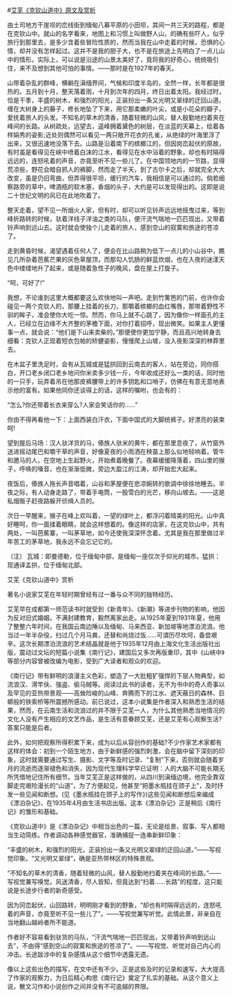 #[艾芜《克钦山道中》原文及赏析](https://www.vrrw.net/wx/10923.html)

由土司地方干崖坝的峦线街到缅甸八募平原的小田坝，其间一共三天的路程，都是在克钦山中。就山的名字看来，地图上和习惯上叫做野人山，的确有些吓人，似乎旅行到那里去，是多少含着些冒险性质的，然而当我在山中走着的时候，恐惧的心情，却并没有怎样起过。这并不是我的胆子大，也不是在旅途上先明白了一点儿山中的情形。实际上，可以说是沿途的山景太美好了，竟将我的好奇心，统统吸引住，来不及想到其他可怕的事情。——那时是在1927年的春天。

山带着杂乱的群峰，横躺在滇缅界间，气候和印度半岛的，全然一样，长年都是很热的。五月到十月，整天落着雨，十月到次年的四月，终日出着太阳。我经过时，恰是干季，丰盛的树木，和强烈的阳光，正装扮出一条又光明又翠绿的迂回山道。缠在大树身上的藤子，修长地坠了下来，用它那柔嫩的叶尖，或是小花朵的瓣子，爱抚着旅人的头发。不知名的草木的清香，随着轻微的山风，替人殷勤地扫着夹在峰间的长路。从树疏处，远望去，遥峰拥着黛色的树层，在淡蓝的天幕上，绘着各样娟秀的姿影;近处则偶然可以看见一两只敞开花衣的孔雀，从绝绿的叶海里浮了出来，又很迅速地没落下去。山路是沿着南下的槟榔江的，但因岗峦起伏的原故，有时虽是看得见在峡中喷着白沫的江水，看得见在水中浴着的野象，却也有时隔得远远的，连怒吼着的声音，亦竟至听不见一些儿了。在中国领地内的一节路，显得荒凉些，野花会暗自抓人的裤脚，然而走了半天，到了古尔卡之后，却就完全大大改变，虽是仍旧弯曲，但弄得很平坦，缓行的汽车，我相信是可以通过的。倘若细察路旁的草中，啤酒瓶的软木塞，香烟的头子，大约是可以发现得出的。这即是说二十世纪文明的风已在此地吹着了。



整天走着，望不见一所烟火人家，但有时，却可以听见铃声远远地摇曳过来，等到峰折路转的时候，驮着洋线子洋油之类的马队，便汗流气喘地一匹匹现出，又带着铃声响到远山去。这时就会使独个儿走着的旅人，感到空山的寂寞和旅途的苍凉了。

走到黄昏时候，渴望遇着任何人了，便会在比山路稍为低下一点儿的小山谷中，瞧见几所杂着芭蕉芒果的灰色草屋顶，而那勾人饥肠的鲜蓝炊烟，也在入夜的迷漾天色中缕缕地升了起来，或是随着急性子的晚风，盘在屋上打旋子。

“呵，可好了!”

我想，不论谁到这里大概都要这么欢快地叫一声吧。走到竹篱笆的门前，也许你会碰见一两个克钦人的，那腰上挂着的长刀，那嚼着槟榔的血红嘴唇，那带着野性不驯的眸子，准会使你大吃一惊。然而，你马上就不心跳了，因为像你一样面孔的主人，已经立在边缘不大齐整的茅檐下面，对你打着招呼，现出微笑。如果主人更懂事一点，就会说：“他们是下山来卖柴的。”那便使你更加宁静，而且高兴地转身去细看：克钦人正现着短衣包帕的矫健姿影，慢慢爬上山坡，没入夜影深深的林莽里去。

在木盆子里洗足时，会有从瓦城或是猛拱回到云南去的客人，站在旁边，同你搭白，开口老乡闭口老乡地问你米卖多少钱一斤，今年收成还好么一类的话，同时他的一只手，玩弄着吊在他那皮裤腰带上的许多钥匙和口哨子，仿佛在有意无意地表示他的富有。如果他同你还谈得上的话，这样的嘱咐，也会有的：

“怎么?你还带着长衣来穿么?人家会笑话你的……”

你由不得再看他一下：上面西装白汗衣，下面中国式的大脚统裤子。好漂亮的装束呵!

望到屋后马场：汉人驮洋货的马，傣族人驮米的黄牛，都在那里息夜了，从竹窗外送进摇动尾巴和嚼干草的声音，好像夏夜的小雨洒在秧苗上那么似地轻响着。管牛和邀马的人，在空地上生起野火，开始煮着晚餐了。夜幕缓缓降落着，四山里的猴子，呼唤的嗓音，也在渐渐低微，旁边大盈江的江涛，却开始宏大起来。

夜饭后，傣族人拖长声音唱着，山谷和茅屋便在悲凉婉转的歌调中徐徐地睡去。半夜之际，有人动身走路了，带着手电筒，一股雪白的光芒，移向山坡去。——这是私烟贩子赶夜路躲开侦缉人员的。

次日一早醒来，猴子在峰上欢叫着，一望的绿叶上，都浮闪着晴美的阳光。山中真好睡呵，你一面揉着眼睛，就会这样想着的。像这样的店家，在这克钦山中，共有两处，一叫芭蕉寨，一叫茅草地，如今还使我深深怀念着。尤其是我在那里做过半年苦工的茅草地，我永远不会忘记它的。

〔注〕 瓦城：即曼德勒，位于缅甸中部，是缅甸一座仅次于仰光的城市。猛拱：现通译孟拱，位于缅甸北部。

艾芜《克钦山道中》赏析

著名小说家艾芜在年轻时期曾经有过一番与众不同的独特经历。

艾芜早在成都第一师范读书时就受到《新青年》、《新潮》等进步刊物的影响，他因为反对旧式婚姻，不满封建教育，毅然离家出走。从1925年夏到1931年夏，他用了整整六年时间，在我国云南边陲以及缅甸、马来西亚、新加坡等地漂泊流浪。他当过一年半杂役，扫过几个月马粪，还替和尚烧过饭……可谓历尽坎坷，备尝艰辛。这次长期漂泊流浪的艺术结晶就是他于1935年12月由上海文化生活出版社出版，震动过文坛的短篇小说集《南行记》，建国后又多次再版重印，其中《山峡中》等部分内容曾被改编为电影，受到广大读者和观众的欢迎。

《南行记》带有鲜明的浪漫主义色彩，塑造了一大批粗犷强悍的下层人物典型，如流浪汉、滑竿伕、强盗、偷马贼等。阅读过此书的读者，无不为书中的奇人奇事以及罕见的亚热带景观——高耸险峻的山峰、奔腾而下的江水、遮天蔽日的森林、巨蟒般的铁索桥等所震撼所感动。前已说过，这本小说集是作者深入和熟悉生活的结果，然而，在云南生活和流浪过的并不限于艾芜一人，为什么其他熟悉当地情况的文化人没有产生相应的文艺作品，是生活有意眷顾艾芜，还是艾芜有心观察生活?答案只能是后者。

此外，如何把观察所得积累下来，成为以后从容创作的基础?不少作家艺术家都有这样的体会：初到一个陌生地方，由于新鲜感的强烈刺激，会在脑中留下深刻的印象，这时就需要通过写生、摄影、文字等及时记录、“复制”下来，否则就会随着岁月的流逝而逐渐褪色和消失，因为现代生理科学早已证明：人的大脑不可能长期无所凭借地记住所有细节。当年艾芜正是这样做的，从四川到滇缅边境，他完全靠双脚走完艰险漫长的“山道”，为了方便起见，他甚至“把墨水瓶挂在颈子上”，及时抒发一些见闻和断想。(见《墨水瓶挂在颈子上的写作》)这些见闻和断想后来编成《漂泊杂记》，在1935年4月由生活书店出版。这本《漂泊杂记》正是稍后《南行记》的雏形和基础。

《克钦山道中》是《漂泊杂记》中相当出色的一篇，无论是绘景、叙事、写人都相当生动简练。作者调动各种感觉器官，准确捕捉一连串新鲜印象：

“丰盛的树木，和强烈的阳光，正装扮出一条又光明又翠绿的迂回山道。”——写视觉印象。“又光明又翠绿”，确是亚热带林区的特殊景观。

“不知名的草木的清香，随着轻微的山风，替人殷勤地扫着夹在峰间的长路。”——写视觉兼写嗅觉。风送清香，尽人皆知，但竟达到“扫着……长路”的程度，这只能说是长途步行者的新奇感受。

因为冈峦起伏，山回路转，明明刚才看到的野象，“却也有时隔得远远的，连怒吼着的声音，亦竟至听不见一些儿了”。——写视觉兼写听觉。此情此景，非亲自在当地翻山越岭者所不能道。

作者好不容易看到驮货的马队，“汗流气喘地一匹匹现出，又带着铃声响到远山去”，不由得“感到空山的寂寞和旅途的苍凉了”。——写视觉、听觉对自己内心的冲击。长途跋涉中的复杂感情从这个细节中透露无遗。

像以上这些出色的描写，在文中还有不少。正是这些及时的记录和速写，大大提高了作家的观察力，为日后精心构思《南行记》奠定了扎实的基础。从这个意义上说，散文习作和小说创作之间并没有不可逾越的界限。

